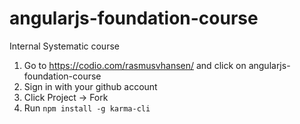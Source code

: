 # angularjs-foundation-course
Internal Systematic course

1. Go to https://codio.com/rasmusvhansen/ and click on angularjs-foundation-course
2. Sign in with your github account
3. Click Project -> Fork
4. Run ```npm install -g karma-cli```

